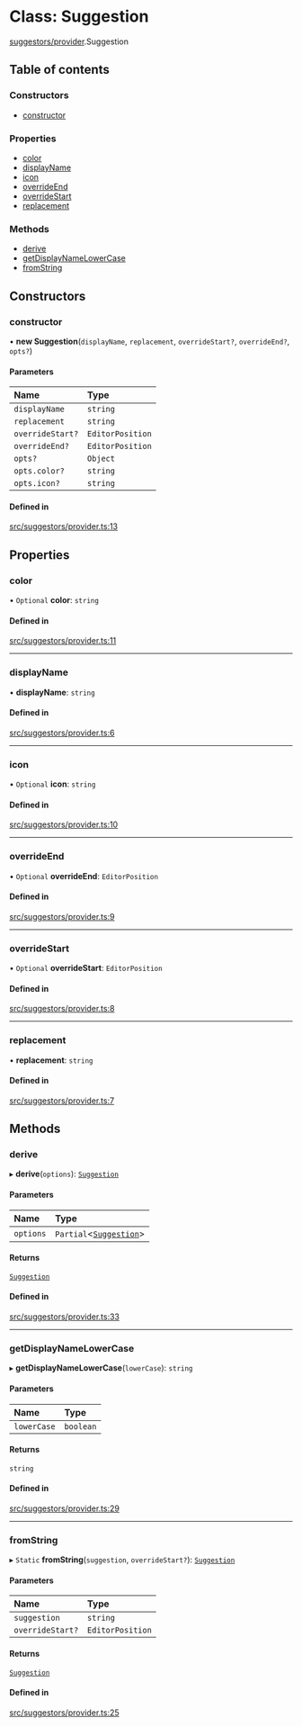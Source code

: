 # Class: Suggestion

[suggestors/provider](../wiki/suggestors.provider).Suggestion

## Table of contents

### Constructors

- [constructor](../wiki/suggestors.provider.Suggestion#constructor)

### Properties

- [color](../wiki/suggestors.provider.Suggestion#color)
- [displayName](../wiki/suggestors.provider.Suggestion#displayname)
- [icon](../wiki/suggestors.provider.Suggestion#icon)
- [overrideEnd](../wiki/suggestors.provider.Suggestion#overrideend)
- [overrideStart](../wiki/suggestors.provider.Suggestion#overridestart)
- [replacement](../wiki/suggestors.provider.Suggestion#replacement)

### Methods

- [derive](../wiki/suggestors.provider.Suggestion#derive)
- [getDisplayNameLowerCase](../wiki/suggestors.provider.Suggestion#getdisplaynamelowercase)
- [fromString](../wiki/suggestors.provider.Suggestion#fromstring)

## Constructors

### constructor

• **new Suggestion**(`displayName`, `replacement`, `overrideStart?`, `overrideEnd?`, `opts?`)

#### Parameters

| Name | Type |
| :------ | :------ |
| `displayName` | `string` |
| `replacement` | `string` |
| `overrideStart?` | `EditorPosition` |
| `overrideEnd?` | `EditorPosition` |
| `opts?` | `Object` |
| `opts.color?` | `string` |
| `opts.icon?` | `string` |

#### Defined in

[src/suggestors/provider.ts:13](https://github.com/MsgtGreer/ToDoMD/blob/2a10aef/src/suggestors/provider.ts#L13)

## Properties

### color

• `Optional` **color**: `string`

#### Defined in

[src/suggestors/provider.ts:11](https://github.com/MsgtGreer/ToDoMD/blob/2a10aef/src/suggestors/provider.ts#L11)

___

### displayName

• **displayName**: `string`

#### Defined in

[src/suggestors/provider.ts:6](https://github.com/MsgtGreer/ToDoMD/blob/2a10aef/src/suggestors/provider.ts#L6)

___

### icon

• `Optional` **icon**: `string`

#### Defined in

[src/suggestors/provider.ts:10](https://github.com/MsgtGreer/ToDoMD/blob/2a10aef/src/suggestors/provider.ts#L10)

___

### overrideEnd

• `Optional` **overrideEnd**: `EditorPosition`

#### Defined in

[src/suggestors/provider.ts:9](https://github.com/MsgtGreer/ToDoMD/blob/2a10aef/src/suggestors/provider.ts#L9)

___

### overrideStart

• `Optional` **overrideStart**: `EditorPosition`

#### Defined in

[src/suggestors/provider.ts:8](https://github.com/MsgtGreer/ToDoMD/blob/2a10aef/src/suggestors/provider.ts#L8)

___

### replacement

• **replacement**: `string`

#### Defined in

[src/suggestors/provider.ts:7](https://github.com/MsgtGreer/ToDoMD/blob/2a10aef/src/suggestors/provider.ts#L7)

## Methods

### derive

▸ **derive**(`options`): [`Suggestion`](../wiki/suggestors.provider.Suggestion)

#### Parameters

| Name | Type |
| :------ | :------ |
| `options` | `Partial`<[`Suggestion`](../wiki/suggestors.provider.Suggestion)\> |

#### Returns

[`Suggestion`](../wiki/suggestors.provider.Suggestion)

#### Defined in

[src/suggestors/provider.ts:33](https://github.com/MsgtGreer/ToDoMD/blob/2a10aef/src/suggestors/provider.ts#L33)

___

### getDisplayNameLowerCase

▸ **getDisplayNameLowerCase**(`lowerCase`): `string`

#### Parameters

| Name | Type |
| :------ | :------ |
| `lowerCase` | `boolean` |

#### Returns

`string`

#### Defined in

[src/suggestors/provider.ts:29](https://github.com/MsgtGreer/ToDoMD/blob/2a10aef/src/suggestors/provider.ts#L29)

___

### fromString

▸ `Static` **fromString**(`suggestion`, `overrideStart?`): [`Suggestion`](../wiki/suggestors.provider.Suggestion)

#### Parameters

| Name | Type |
| :------ | :------ |
| `suggestion` | `string` |
| `overrideStart?` | `EditorPosition` |

#### Returns

[`Suggestion`](../wiki/suggestors.provider.Suggestion)

#### Defined in

[src/suggestors/provider.ts:25](https://github.com/MsgtGreer/ToDoMD/blob/2a10aef/src/suggestors/provider.ts#L25)
